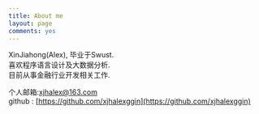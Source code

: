 ```yaml
---
title: About me
layout: page
comments: yes
---
```

  
XinJiahong(Alex), 毕业于Swust.      
喜欢程序语言设计及大数据分析.      
目前从事金融行业开发相关工作.      

个人邮箱:xjhalex@163.com	     
github : [https://github.com/xjhalexggin](https://github.com/xjhalexggin)      